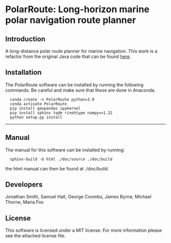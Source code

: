 # PolarRoute: Long-horizon marine polar navigation route planner  

## Introduction
A long-distance polar route planner for marine navigation. This work is a refactor from the original Java code that can be found [here](https://github.com/foxm1/RoutePlanner). 


## Installation
The PolarRoute software can be installed by running the following commands. Be careful and make sure that these are done in Anaconda.
```
  conda create -n PolarRoute python=3.9
  conda activate PolarRoute
  pip install geopandas ipykernel
  pip install sphinx tqdm rinohtype numpy==1.22
  python setup.py install
```
---

## Manual
The manual for this software can be installed by running:
```
  sphinx-build -b html ./doc/source ./doc/build
```
the html manual can then be found at ./doc/build.

## Developers
Jonathan Smith, Samuel Hall, George Coombs, James Byrne,  Michael Thorne, Maria Fox

## License
This software is licensed under a MIT license. For more information please see the attached license file.

